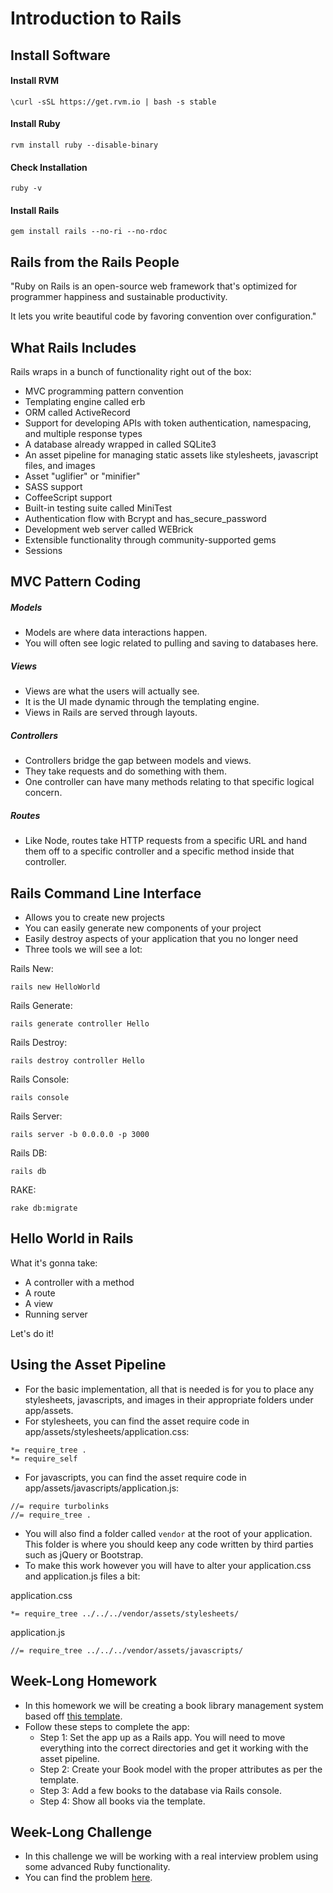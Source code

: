 # Introduction to Rails

## Install Software

#### Install RVM

`\curl -sSL https://get.rvm.io | bash -s stable`

#### Install Ruby

`rvm install ruby --disable-binary`

#### Check Installation

`ruby -v`

#### Install Rails

`gem install rails --no-ri --no-rdoc`

## Rails from the Rails People

"Ruby on Rails is an open-source web framework that's optimized for programmer happiness and sustainable productivity.

It lets you write beautiful code by favoring convention over configuration."

## What Rails Includes

Rails wraps in a bunch of functionality right out of the box:
- MVC programming pattern convention
- Templating engine called erb
- ORM called ActiveRecord
- Support for developing APIs with token authentication, namespacing, and multiple response types
- A database already wrapped in called SQLite3
- An asset pipeline for managing static assets like stylesheets, javascript files, and images
- Asset "uglifier" or "minifier"
- SASS support
- CoffeeScript support
- Built-in testing suite called MiniTest
- Authentication flow with Bcrypt and has_secure_password
- Development web server called WEBrick
- Extensible functionality through community-supported gems
- Sessions

## MVC Pattern Coding

##### Models
- Models are where data interactions happen.
- You will often see logic related to pulling and saving to databases here.

##### Views
- Views are what the users will actually see.
- It is the UI made dynamic through the templating engine.
- Views in Rails are served through layouts.

##### Controllers
- Controllers bridge the gap between models and views.
- They take requests and do something with them.
- One controller can have many methods relating to that specific logical concern.

##### Routes
- Like Node, routes take HTTP requests from a specific URL and hand them off to a specific controller and a specific method inside that controller.

## Rails Command Line Interface
- Allows you to create new projects
- You can easily generate new components of your project
- Easily destroy aspects of your application that you no longer need
- Three tools we will see a lot:

Rails New:

```
rails new HelloWorld
```

Rails Generate:

```
rails generate controller Hello
```

Rails Destroy:

```
rails destroy controller Hello
```

Rails Console:

```
rails console
```

Rails Server:

```
rails server -b 0.0.0.0 -p 3000
```

Rails DB:

```
rails db
```

RAKE:

```
rake db:migrate
```

## Hello World in Rails

What it's gonna take:
- A controller with a method
- A route
- A view
- Running server

Let's do it!

## Using the Asset Pipeline
- For the basic implementation, all that is needed is for you to place any stylesheets, javascripts, and images in their appropriate folders under app/assets.
- For stylesheets, you can find the asset require code in app/assets/stylesheets/application.css:

```
*= require_tree .
*= require_self
```

- For javascripts, you can find the asset require code in app/assets/javascripts/application.js:

```
//= require turbolinks
//= require_tree .
```

- You will also find a folder called `vendor` at the root of your application. This folder is where you should keep any code written by third parties such as jQuery or Bootstrap.
- To make this work however you will have to alter your application.css and application.js files a bit:

application.css

```
*= require_tree ../../../vendor/assets/stylesheets/
```

application.js

```
//= require_tree ../../../vendor/assets/javascripts/
```

## Week-Long Homework
- In this homework we will be creating a book library management system based off [this template](book_manager_html/).
- Follow these steps to complete the app:
	- Step 1: Set the app up as a Rails app. You will need to move everything into the correct directories and get it working with the asset pipeline.
	- Step 2: Create your Book model with the proper attributes as per the template.
	- Step 3: Add a few books to the database via Rails console.
	- Step 4: Show all books via the template.

## Week-Long Challenge
- In this challenge we will be working with a real interview problem using some advanced Ruby functionality.
- You can find the problem [here](https://github.com/arun-curriculum/Problem-Solving/tree/master/obscenity_filter).